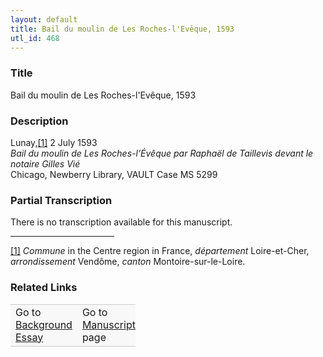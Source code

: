 ```yaml
---  
layout: default  
title: Bail du moulin de Les Roches-l'Evêque, 1593  
utl_id: 468
---
```


### Title

Bail du moulin de Les Roches-l'Evêque, 1593

### Description

<p>Lunay,<a href="#_ftn1" name="_ftnref1" title="" id="_ftnref1">[1]</a> 2 July 1593<br /><em>Bail du moulin de Les Roches-l’Évêque par Raphaël de Taillevis devant le notaire Gilles Vié</em><br />
Chicago, Newberry Library, VAULT Case MS 5299</p>



### Partial Transcription

<p>There is no transcription available for this manuscript.</p>
<div>
<hr align="left" size="1" width="33%" /><div id="ftn1"><a href="#_ftnref1" name="_ftn1" title="" id="_ftn1">[1]</a> <em>Commune</em> in the Centre region in France, <em>département</em> Loire-et-Cher, <em>arrondissement </em>Vendôme, <em>canton </em>Montoire-sur-le-Loire.</div>
</div>



### Related Links

<table border="0.5" cellpadding="1" cellspacing="1" style="width: 200px; background-color:#F8F8F8;">
    <tbody style="border-color:#ccc">
        <tr style="border-color:#ccc">
            <td>Go to <a href="https://centerfordigitalhumanities.github.io/Newberry-French-paleography/essay/468" target="_blank">Background Essay</a></td>
            <td>Go to <a href="https://centerfordigitalhumanities.github.io/Newberry-French-paleography/www/record.html?id=468" target="_blank">Manuscript</a> page</td>
        </tr>
    </tbody>
</table>
